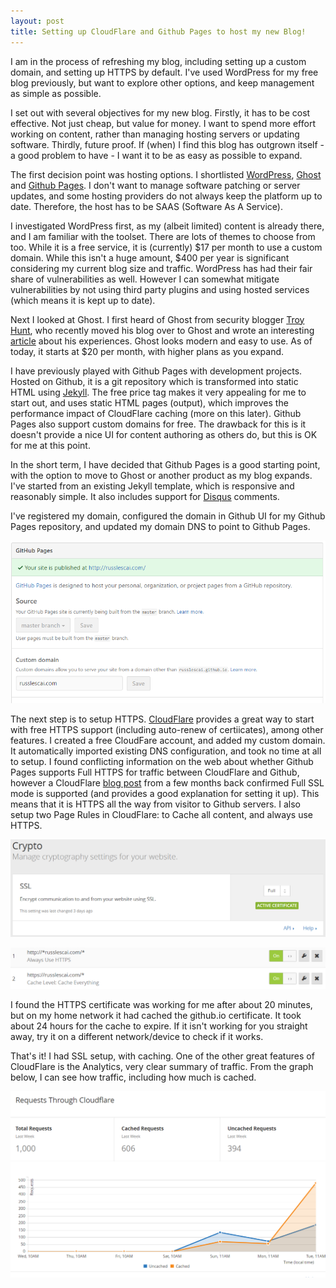 ```yaml
---
layout: post
title: Setting up CloudFlare and Github Pages to host my new Blog!
---
```


I am in the process of refreshing my blog, including setting up a custom domain, and setting up HTTPS by default. I've used WordPress for my free blog previously, but want to explore other options, and keep  management as simple as possible.

I set out with several objectives for my new blog. Firstly, it has to be cost effective. Not just cheap, but value for money. I want to spend more effort working on content, rather than managing hosting servers or updating software. Thirdly, future proof. If (when) I find this blog has outgrown itself - a good problem to have - I want it to be as easy as possible to expand.

The first decision point was hosting options. I shortlisted [WordPress](https://www.wordpress.com), [Ghost](https://www.ghost.com) and [Github Pages](https://pages.github.com/).  I don't want to manage software patching or server updates, and some hosting providers do not always keep the platform up to date. Therefore, the host has to be SAAS (Software As A Service).

I investigated WordPress first, as my (albeit limited) content is already there, and I am familiar with the toolset. There are lots of themes to choose from too. While it is a free service, it is (currently) $17 per month to use a custom domain. While this isn't a huge amount,  $400 per year is significant considering my current blog size and traffic. WordPress has had their fair share of vulnerabilities as well. However I can somewhat mitigate vulnerabilities by not using third party plugins and using hosted services (which means it is kept up to date).

Next I looked at Ghost. I first heard of Ghost from security blogger [Troy Hunt](https://www.troyhunt.com), who recently moved his blog over to Ghost and wrote an interesting [article](https://www.troyhunt.com/creating-blog-for-your-non-techie/) about his experiences. Ghost looks modern and easy to use. As of today, it starts at $20 per month, with higher plans as you expand. 

I have previously played with Github Pages with development projects.  Hosted on Github, it is a git repository which is transformed into static HTML using [Jekyll](https://jekyllrb.com/docs/github-pages/).  The free price tag makes it very appealing for me to start out, and uses static HTML pages (output), which improves the performance impact of CloudFlare caching (more on this later). Github Pages also support custom domains for free. The drawback for this is it doesn't provide a nice UI for content authoring as others do, but this is OK for me at this point.   

In the short term, I have decided that Github Pages is a good starting point, with the option to move to Ghost or another product as my blog expands.  I've started from an existing Jekyll template, which is responsive and reasonably simple. It also includes support for [Disqus](https://www.disqus.com) comments. 

I've registered my domain, configured the domain in Github UI for my Github Pages repository, and updated my domain DNS to point to Github Pages.

![Set custom domain in Github Pages](../images/github-pages-custom-domain.png)

The next step is to setup HTTPS.  [CloudFlare](https://www.cloudflare.com) provides a great way to start with free HTTPS support (including auto-renew of certiicates), among other features. I created a free CloudFare account, and added my custom domain. It automatically imported existing DNS configuration, and took no time at all to setup. I found conflicting information on the web about whether Github Pages supports Full HTTPS for traffic between CloudFlare and Github, however a CloudFlare [blog post](https://blog.cloudflare.com/secure-and-fast-github-pages-with-cloudflare/) from a few months back confirmed Full SSL mode is supported (and provides a good explanation for setting it up). This means that it is HTTPS all the way from visitor to Github servers. I also setup two Page Rules in CloudFlare: to Cache all content, and always use HTTPS.


![Full SSL](../images/cloudflare-crypt-full-ssl.png)

![Page Rules](../images/cloudflare-page-rules.png)

I found the HTTPS certificate was working for me after about 20 minutes, but on my home network it had cached the github.io certificate. It took about 24 hours for the cache to expire. If it isn't working for you straight away, try it on a different network/device to check if it works. 

That's it! I had SSL setup, with caching. One of the other great features of CloudFlare is the Analytics, very clear summary of traffic.  From the graph below, I can see how traffic, including how much is cached.  

![Image of CloudFlare graph](../images/cloudflare-traffic-graph.png)


